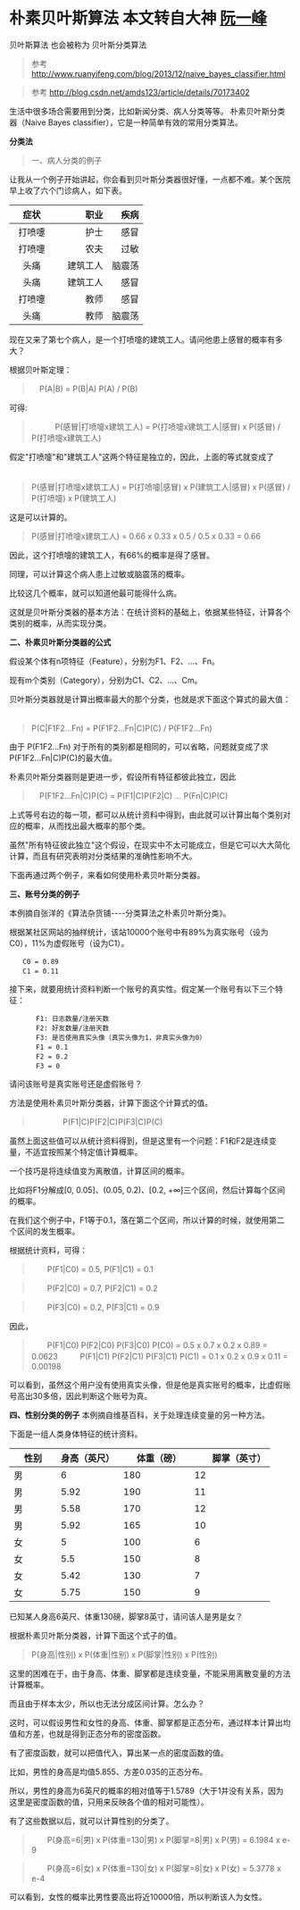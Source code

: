 # 朴素贝叶斯算法  本文转自大神 [阮一峰](http://www.ruanyifeng.com/blog/)

贝叶斯算法 也会被称为 贝叶斯分类算法

> 参考 http://www.ruanyifeng.com/blog/2013/12/naive_bayes_classifier.html

> 参考 http://blog.csdn.net/amds123/article/details/70173402

生活中很多场合需要用到分类，比如新闻分类、病人分类等等。
朴素贝叶斯分类器（Naive Bayes classifier），它是一种简单有效的常用分类算法。

**分类法**

> 一、病人分类的例子

让我从一个例子开始讲起，你会看到贝叶斯分类器很好懂，一点都不难。某个医院早上收了六个门诊病人，如下表。


|症状　　|职业　　　|疾病|
|:-------:|---------:|----------:|
|打喷嚏　|护士　　　|感冒| 
|打喷嚏　|农夫　　　|过敏 |
|头痛　　|建筑工人　|脑震荡| 
|头痛　　|建筑工人　|感冒| 
|打喷嚏　|教师　　　|感冒| 
|头痛　　|教师　　　|脑震荡|


现在又来了第七个病人，是一个打喷嚏的建筑工人。请问他患上感冒的概率有多大？

根据贝叶斯定理：

>　P(A|B) = P(B|A) P(A) / P(B)

可得:

>　　　P(感冒|打喷嚏x建筑工人) = P(打喷嚏x建筑工人|感冒) x P(感冒) / P(打喷嚏x建筑工人)

假定"打喷嚏"和"建筑工人"这两个特征是独立的，因此，上面的等式就变成了
　　　
>  P(感冒|打喷嚏x建筑工人) = P(打喷嚏|感冒) x P(建筑工人|感冒) x P(感冒) / P(打喷嚏) x P(建筑工人)

这是可以计算的。
　　
> P(感冒|打喷嚏x建筑工人) = 0.66 x 0.33 x 0.5 / 0.5 x 0.33 = 0.66

因此，这个打喷嚏的建筑工人，有66%的概率是得了感冒。

同理，可以计算这个病人患上过敏或脑震荡的概率。

比较这几个概率，就可以知道他最可能得什么病。


这就是贝叶斯分类器的基本方法：在统计资料的基础上，依据某些特征，计算各个类别的概率，从而实现分类。


**二、朴素贝叶斯分类器的公式**

假设某个体有n项特征（Feature），分别为F1、F2、...、Fn。

现有m个类别（Category），分别为C1、C2、...、Cm。

贝叶斯分类器就是计算出概率最大的那个分类，也就是求下面这个算式的最大值：
　
> P(C|F1F2...Fn) = P(F1F2...Fn|C)P(C) / P(F1F2...Fn)

由于 P(F1F2...Fn) 对于所有的类别都是相同的，可以省略，问题就变成了求P(F1F2...Fn|C)P(C)的最大值。

朴素贝叶斯分类器则是更进一步，假设所有特征都彼此独立，因此
>　P(F1F2...Fn|C)P(C) = P(F1|C)P(F2|C) ... P(Fn|C)P(C)

上式等号右边的每一项，都可以从统计资料中得到，由此就可以计算出每个类别对应的概率，从而找出最大概率的那个类。

虽然"所有特征彼此独立"这个假设，在现实中不太可能成立，但是它可以大大简化计算，而且有研究表明对分类结果的准确性影响不大。

下面再通过两个例子，来看如何使用朴素贝叶斯分类器。

**三、账号分类的例子**

本例摘自张洋的《算法杂货铺----分类算法之朴素贝叶斯分类》。

根据某社区网站的抽样统计，该站10000个账号中有89%为真实账号（设为C0），11%为虚假账号（设为C1）。

```
　　C0 = 0.89
　　C1 = 0.11
```

接下来，就要用统计资料判断一个账号的真实性。假定某一个账号有以下三个特征：

```
　　　　F1: 日志数量/注册天数 
　　　　F2: 好友数量/注册天数 
　　　　F3: 是否使用真实头像（真实头像为1，非真实头像为0）
　　　　F1 = 0.1 
　　　　F2 = 0.2 
　　　　F3 = 0
```

请问该账号是真实账号还是虚假账号？

方法是使用朴素贝叶斯分类器，计算下面这个计算式的值。

>　　　　P(F1|C)P(F2|C)P(F3|C)P(C)

虽然上面这些值可以从统计资料得到，但是这里有一个问题：F1和F2是连续变量，不适宜按照某个特定值计算概率。

一个技巧是将连续值变为离散值，计算区间的概率。

比如将F1分解成[0, 0.05]、(0.05, 0.2)、[0.2, +∞]三个区间，然后计算每个区间的概率。

在我们这个例子中，F1等于0.1，落在第二个区间，所以计算的时候，就使用第二个区间的发生概率。

根据统计资料，可得：

>　　P(F1|C0) = 0.5, P(F1|C1) = 0.1 

>　　P(F2|C0) = 0.7, P(F2|C1) = 0.2 

>　　P(F3|C0) = 0.2, P(F3|C1) = 0.9


因此，

>　　P(F1|C0) P(F2|C0) P(F3|C0) P(C0) = 0.5 x 0.7 x 0.2 x 0.89 = 0.0623
　
>　 P(F1|C1) P(F2|C1) P(F3|C1) P(C1) = 0.1 x 0.2 x 0.9 x 0.11  = 0.00198

可以看到，虽然这个用户没有使用真实头像，但是他是真实账号的概率，比虚假账号高出30多倍，因此判断这个账号为真。

**四、性别分类的例子**
本例摘自维基百科，关于处理连续变量的另一种方法。

下面是一组人类身体特征的统计资料。

|性别　　|身高（英尺）|　体重（磅）|　　脚掌（英寸）|
|------|-------|------|------|
|男 　　　|6 　　|180　　　　　|12 |
|男 　　　|5.92　|190　　　　　|11 |
|男 　　　|5.58　|170　　　　　|12 |
|男 　　　|5.92　|165　　　　　|10 |
|女 　　　|5 　　　|100　　　　　|6 |
|女 　　　|5.5 　　|150　　　　　|8 |
|女 　　　|5.42　　|130　　　　　|7 |
|女 　　　|5.75　　|150　　　　　|9|

已知某人身高6英尺、体重130磅，脚掌8英寸，请问该人是男是女？

根据朴素贝叶斯分类器，计算下面这个式子的值。

> P(身高|性别) x P(体重|性别) x P(脚掌|性别) x P(性别)

这里的困难在于，由于身高、体重、脚掌都是连续变量，不能采用离散变量的方法计算概率。

而且由于样本太少，所以也无法分成区间计算。怎么办？

这时，可以假设男性和女性的身高、体重、脚掌都是正态分布，通过样本计算出均值和方差，也就是得到正态分布的密度函数。

有了密度函数，就可以把值代入，算出某一点的密度函数的值。

比如，男性的身高是均值5.855、方差0.035的正态分布。

所以，男性的身高为6英尺的概率的相对值等于1.5789（大于1并没有关系，因为这里是密度函数的值，只用来反映各个值的相对可能性）。

有了这些数据以后，就可以计算性别的分类了。

>　　P(身高=6|男) x P(体重=130|男) x P(脚掌=8|男) x P(男) = 6.1984 x e-9

>　　P(身高=6|女) x P(体重=130|女) x P(脚掌=8|女) x P(女) = 5.3778 x e-4

可以看到，女性的概率比男性要高出将近10000倍，所以判断该人为女性。